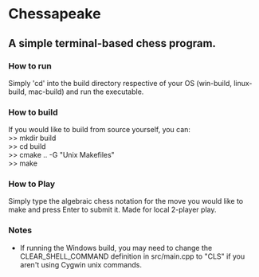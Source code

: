# Chessapeake
## A simple terminal-based chess program.

### How to run
Simply 'cd' into the build directory respective of your OS (win-build, linux-build, mac-build) and run the executable.

### How to build
If you would like to build from source yourself, you can:  
\>> mkdir build  
\>> cd build  
\>> cmake .. -G "Unix Makefiles"  
\>> make  

### How to Play
Simply type the algebraic chess notation for the move you would like to make and press Enter to submit it. Made for local 2-player play.

### Notes
- If running the Windows build, you may need to change the CLEAR_SHELL_COMMAND definition in src/main.cpp to "CLS" if you aren't using Cygwin unix commands.  



